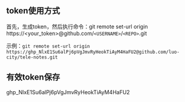 ## token使用方式

首先，生成token，然后执行命令：git remote set-url origin  https://<your_token>@github.com/`<USERNAME>`/`<REPO>`.git

示例：`git remote set-url origin https://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@github.com/luo-city/tele-notes.git`

## 有效token保存

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
